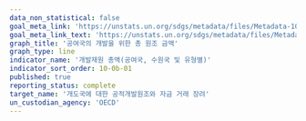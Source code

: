 ```yaml
---
data_non_statistical: false
goal_meta_link: 'https://unstats.un.org/sdgs/metadata/files/Metadata-10-0b-01.pdf'
goal_meta_link_text: 'https://unstats.un.org/sdgs/metadata/files/Metadata-10-0b-01.pdf'
graph_title: '공여국의 개발을 위한 총 원조 금액'
graph_type: line
indicator_name: '개발재원 총액(공여국, 수원국 및 유형별)'
indicator_sort_order: 10-0b-01
published: true
reporting_status: complete
target_name: '개도국에 대한 공적개발원조와 자금 거래 장려'
un_custodian_agency: 'OECD'
---
```

